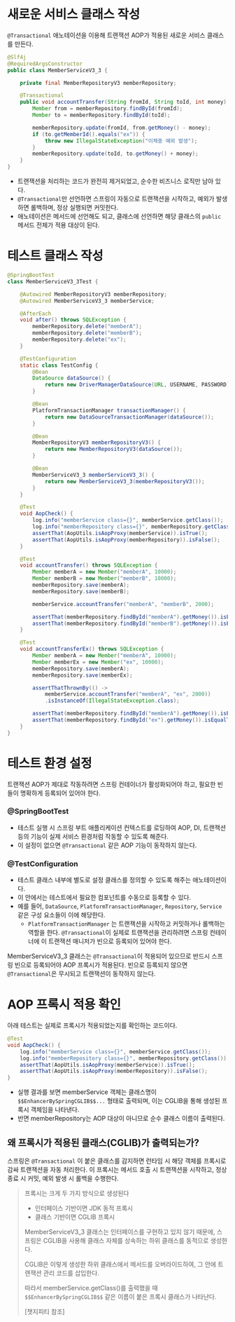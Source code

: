 # 새로운 서비스 클래스 작성

`@Transactional` 애노테이션을 이용해 트랜잭션 AOP가 적용된 새로운 서비스 클래스를 만든다.

```java
@Slf4j
@RequiredArgsConstructor
public class MemberServiceV3_3 {

    private final MemberRepositoryV3 memberRepository;

    @Transactional
    public void accountTransfer(String fromId, String toId, int money) throws SQLException {
        Member from = memberRepository.findById(fromId);
        Member to = memberRepository.findById(toId);

        memberRepository.update(fromId, from.getMoney() - money);
        if (to.getMemberId().equals("ex")) {
            throw new IllegalStateException("이체중 예외 발생");
        }
        memberRepository.update(toId, to.getMoney() + money);
    }
}
```

- 트랜잭션을 처리하는 코드가 완전히 제거되었고, 순수한 비즈니스 로직만 남아 있다.
- `@Transactional`만 선언하면 스프링이 자동으로 트랜잭션을 시작하고, 예외가 발생하면 롤백하며, 정상 실행되면 커밋한다.
- 애노테이션은 메서드에 선언해도 되고, 클래스에 선언하면 해당 클래스의 `public` 메서드 전체가 적용 대상이 된다.

# 테스트 클래스 작성

```java
@SpringBootTest
class MemberServiceV3_3Test {

    @Autowired MemberRepositoryV3 memberRepository;
    @Autowired MemberServiceV3_3 memberService;

    @AfterEach
    void after() throws SQLException {
        memberRepository.delete("memberA");
        memberRepository.delete("memberB");
        memberRepository.delete("ex");
    }

    @TestConfiguration
    static class TestConfig {
        @Bean
        DataSource dataSource() {
            return new DriverManagerDataSource(URL, USERNAME, PASSWORD);
        }

        @Bean
        PlatformTransactionManager transactionManager() {
            return new DataSourceTransactionManager(dataSource());
        }

        @Bean
        MemberRepositoryV3 memberRepositoryV3() {
            return new MemberRepositoryV3(dataSource());
        }

        @Bean
        MemberServiceV3_3 memberServiceV3_3() {
            return new MemberServiceV3_3(memberRepositoryV3());
        }
    }

    @Test
    void AopCheck() {
        log.info("memberService class={}", memberService.getClass());
        log.info("memberRepository class={}", memberRepository.getClass());
        assertThat(AopUtils.isAopProxy(memberService)).isTrue();
        assertThat(AopUtils.isAopProxy(memberRepository)).isFalse();
    }

    @Test
    void accountTransfer() throws SQLException {
        Member memberA = new Member("memberA", 10000);
        Member memberB = new Member("memberB", 10000);
        memberRepository.save(memberA);
        memberRepository.save(memberB);

        memberService.accountTransfer("memberA", "memberB", 2000);

        assertThat(memberRepository.findById("memberA").getMoney()).isEqualTo(8000);
        assertThat(memberRepository.findById("memberB").getMoney()).isEqualTo(12000);
    }

    @Test
    void accountTransferEx() throws SQLException {
        Member memberA = new Member("memberA", 10000);
        Member memberEx = new Member("ex", 10000);
        memberRepository.save(memberA);
        memberRepository.save(memberEx);

        assertThatThrownBy(() ->
            memberService.accountTransfer("memberA", "ex", 2000))
            .isInstanceOf(IllegalStateException.class);

        assertThat(memberRepository.findById("memberA").getMoney()).isEqualTo(10000);
        assertThat(memberRepository.findById("ex").getMoney()).isEqualTo(10000);
    }
}
```

# 테스트 환경 설정

트랜잭션 AOP가 제대로 작동하려면 스프링 컨테이너가 활성화되어야 하고, 필요한 빈들이 명확하게 등록되어 있어야 한다.

### @SpringBootTest

- 테스트 실행 시 스프링 부트 애플리케이션 컨텍스트를 로딩하여 AOP, DI, 트랜잭션 등의 기능이 실제 서비스 환경처럼 작동할 수 있도록 해준다.
- 이 설정이 없으면 `@Transactional` 같은 AOP 기능이 동작하지 않는다.

### @TestConfiguration

- 테스트 클래스 내부에 별도로 설정 클래스를 정의할 수 있도록 해주는 애노테이션이다.
- 이 안에서는 테스트에서 필요한 컴포넌트를 수동으로 등록할 수 있다.
- 예를 들어, `DataSource`, `PlatformTransactionManager`, `Repository`, `Service` 같은 구성 요소들이 이에 해당한다.
    - `PlatformTransactionManager` 는 트랜잭션을 시작하고 커밋하거나 롤백하는 역할을 한다. `@Transactional`이 실제로 트랜잭션을 관리하려면 스프링 컨테이너에 이 트랜잭션 매니저가 빈으로 등록되어 있어야 한다.

MemberServiceV3_3 클래스는 `@Transactional`이 적용되어 있으므로 반드시 스프링 빈으로 등록되어야 AOP 프록시가 적용된다. 빈으로 등록되지 않으면 `@Transactional`은 무시되고 트랜잭션이 동작하지 않는다.

# AOP 프록시 적용 확인

아래 테스트는 실제로 프록시가 적용되었는지를 확인하는 코드이다.

```java
@Test
void AopCheck() {
    log.info("memberService class={}", memberService.getClass());
    log.info("memberRepository class={}", memberRepository.getClass());
    assertThat(AopUtils.isAopProxy(memberService)).isTrue();
    assertThat(AopUtils.isAopProxy(memberRepository)).isFalse();
}

```

- 실행 결과를 보면 memberService 객체는 클래스명이 `$$EnhancerBySpringCGLIB$$...` 형태로 출력되며, 이는 CGLIB을 통해 생성된 프록시 객체임을 나타낸다.
- 반면 memberRepository는 AOP 대상이 아니므로 순수 클래스 이름이 출력된다.

## 왜 프록시가 적용된 클래스(CGLIB)가 출력되는가?

스프링은 `@Transactional` 이 붙은 클래스를 감지하면 런타임 시 해당 객체를 프록시로 감싸 트랜잭션을 자동 처리한다. 이 프록시는 메서드 호출 시 트랜잭션을 시작하고, 정상 종료 시 커밋, 예외 발생 시 롤백을 수행한다.

> 프록시는 크게 두 가지 방식으로 생성된다
> 
> - 인터페이스 기반이면 JDK 동적 프록시
> - 클래스 기반이면 CGLIB 프록시
> 
> MemberServiceV3_3 클래스는 인터페이스를 구현하고 있지 않기 때문에, 스프링은 CGLIB을 사용해 클래스 자체를 상속하는 하위 클래스를 동적으로 생성한다.
> 
> CGLIB은 이렇게 생성한 하위 클래스에서 메서드를 오버라이드하여, 그 안에 트랜잭션 관리 코드를 삽입한다.
> 
> 따라서 memberService.getClass()를 출력했을 때 `$$EnhancerBySpringCGLIB$$` 같은 이름이 붙은 프록시 클래스가 나타난다.
> 
> [챗지피티 참조]
>

